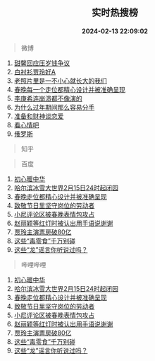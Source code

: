 <div align="center"><h2>实时热搜榜</h2><h4>2024-02-13 22:09:02</h4></div>

> 微博  

1. [甜馨回应压岁钱争议](https://s.weibo.com/weibo?q=%23%E7%94%9C%E9%A6%A8%E5%9B%9E%E5%BA%94%E5%8E%8B%E5%B2%81%E9%92%B1%E4%BA%89%E8%AE%AE%23&t=31&band_rank=1&Refer=top)<br />
2. [白衬衫贾玲好A](https://s.weibo.com/weibo?q=%23%E7%99%BD%E8%A1%AC%E8%A1%AB%E8%B4%BE%E7%8E%B2%E5%A5%BDA%23&t=31&band_rank=2&Refer=top)<br />
3. [老照片里是一不小心就长大的我们](https://s.weibo.com/weibo?q=%23%E8%80%81%E7%85%A7%E7%89%87%E9%87%8C%E6%98%AF%E4%B8%80%E4%B8%8D%E5%B0%8F%E5%BF%83%E5%B0%B1%E9%95%BF%E5%A4%A7%E7%9A%84%E6%88%91%E4%BB%AC%23&t=31&band_rank=3&Refer=top)<br />
4. [春晚每一个走位都精心设计并被准确呈现](https://s.weibo.com/weibo?q=%23%E6%98%A5%E6%99%9A%E6%AF%8F%E4%B8%80%E4%B8%AA%E8%B5%B0%E4%BD%8D%E9%83%BD%E7%B2%BE%E5%BF%83%E8%AE%BE%E8%AE%A1%E5%B9%B6%E8%A2%AB%E5%87%86%E7%A1%AE%E5%91%88%E7%8E%B0%23&t=31&band_rank=4&Refer=top)<br />
5. [李庚希连崩溃都不像演的](https://s.weibo.com/weibo?q=%E6%9D%8E%E5%BA%9A%E5%B8%8C%E8%BF%9E%E5%B4%A9%E6%BA%83%E9%83%BD%E4%B8%8D%E5%83%8F%E6%BC%94%E7%9A%84&t=31&band_rank=5&Refer=top)<br />
6. [为什么过年期间那么容易分手](https://s.weibo.com/weibo?q=%23%E4%B8%BA%E4%BB%80%E4%B9%88%E8%BF%87%E5%B9%B4%E6%9C%9F%E9%97%B4%E9%82%A3%E4%B9%88%E5%AE%B9%E6%98%93%E5%88%86%E6%89%8B%23&t=31&band_rank=6&Refer=top)<br />
7. [准备和财神谈恋爱](https://s.weibo.com/weibo?q=%E5%87%86%E5%A4%87%E5%92%8C%E8%B4%A2%E7%A5%9E%E8%B0%88%E6%81%8B%E7%88%B1&t=31&band_rank=7&Refer=top)<br />
8. [看心情吧](https://s.weibo.com/weibo?q=%E7%9C%8B%E5%BF%83%E6%83%85%E5%90%A7&t=31&band_rank=8&Refer=top)<br />
9. [俄罗斯](https://s.weibo.com/weibo?q=%E4%BF%84%E7%BD%97%E6%96%AF&t=31&band_rank=9&Refer=top)<br />

> 知乎  


> 百度  

1. [初心暖中华](https://www.baidu.com/s?wd=%E5%88%9D%E5%BF%83%E6%9A%96%E4%B8%AD%E5%8D%8E&sa=fyb_news&rsv_dl=fyb_news)<br />
2. [哈尔滨冰雪大世界2月15日24时起闭园](https://www.baidu.com/s?wd=%E5%93%88%E5%B0%94%E6%BB%A8%E5%86%B0%E9%9B%AA%E5%A4%A7%E4%B8%96%E7%95%8C2%E6%9C%8815%E6%97%A524%E6%97%B6%E8%B5%B7%E9%97%AD%E5%9B%AD&sa=fyb_news&rsv_dl=fyb_news)<br />
3. [春晚走位都精心设计并被准确呈现](https://www.baidu.com/s?wd=%E6%98%A5%E6%99%9A%E8%B5%B0%E4%BD%8D%E9%83%BD%E7%B2%BE%E5%BF%83%E8%AE%BE%E8%AE%A1%E5%B9%B6%E8%A2%AB%E5%87%86%E7%A1%AE%E5%91%88%E7%8E%B0&sa=fyb_news&rsv_dl=fyb_news)<br />
4. [致敬节日里坚守岗位的劳动者](https://www.baidu.com/s?wd=%E8%87%B4%E6%95%AC%E8%8A%82%E6%97%A5%E9%87%8C%E5%9D%9A%E5%AE%88%E5%B2%97%E4%BD%8D%E7%9A%84%E5%8A%B3%E5%8A%A8%E8%80%85&sa=fyb_news&rsv_dl=fyb_news)<br />
5. [小尼评论区被春晚表情包攻占](https://www.baidu.com/s?wd=%E5%B0%8F%E5%B0%BC%E8%AF%84%E8%AE%BA%E5%8C%BA%E8%A2%AB%E6%98%A5%E6%99%9A%E8%A1%A8%E6%83%85%E5%8C%85%E6%94%BB%E5%8D%A0&sa=fyb_news&rsv_dl=fyb_news)<br />
6. [赵丽颖等红灯时被认出用手语说谢谢](https://www.baidu.com/s?wd=%E8%B5%B5%E4%B8%BD%E9%A2%96%E7%AD%89%E7%BA%A2%E7%81%AF%E6%97%B6%E8%A2%AB%E8%AE%A4%E5%87%BA%E7%94%A8%E6%89%8B%E8%AF%AD%E8%AF%B4%E8%B0%A2%E8%B0%A2&sa=fyb_news&rsv_dl=fyb_news)<br />
7. [贾玲主演票房破80亿](https://www.baidu.com/s?wd=%E8%B4%BE%E7%8E%B2%E4%B8%BB%E6%BC%94%E7%A5%A8%E6%88%BF%E7%A0%B480%E4%BA%BF&sa=fyb_news&rsv_dl=fyb_news)<br />
8. [这些“毒零食”千万别碰](https://www.baidu.com/s?wd=%E8%BF%99%E4%BA%9B%E2%80%9C%E6%AF%92%E9%9B%B6%E9%A3%9F%E2%80%9D%E5%8D%83%E4%B8%87%E5%88%AB%E7%A2%B0&sa=fyb_news&rsv_dl=fyb_news)<br />
9. [这些“龙”谣言你听说过吗？](https://www.baidu.com/s?wd=%E8%BF%99%E4%BA%9B%E2%80%9C%E9%BE%99%E2%80%9D%E8%B0%A3%E8%A8%80%E4%BD%A0%E5%90%AC%E8%AF%B4%E8%BF%87%E5%90%97%EF%BC%9F&sa=fyb_news&rsv_dl=fyb_news)<br />

> 哔哩哔哩  

1. [初心暖中华](https://www.baidu.com/s?wd=%E5%88%9D%E5%BF%83%E6%9A%96%E4%B8%AD%E5%8D%8E&sa=fyb_news&rsv_dl=fyb_news)<br />
2. [哈尔滨冰雪大世界2月15日24时起闭园](https://www.baidu.com/s?wd=%E5%93%88%E5%B0%94%E6%BB%A8%E5%86%B0%E9%9B%AA%E5%A4%A7%E4%B8%96%E7%95%8C2%E6%9C%8815%E6%97%A524%E6%97%B6%E8%B5%B7%E9%97%AD%E5%9B%AD&sa=fyb_news&rsv_dl=fyb_news)<br />
3. [春晚走位都精心设计并被准确呈现](https://www.baidu.com/s?wd=%E6%98%A5%E6%99%9A%E8%B5%B0%E4%BD%8D%E9%83%BD%E7%B2%BE%E5%BF%83%E8%AE%BE%E8%AE%A1%E5%B9%B6%E8%A2%AB%E5%87%86%E7%A1%AE%E5%91%88%E7%8E%B0&sa=fyb_news&rsv_dl=fyb_news)<br />
4. [致敬节日里坚守岗位的劳动者](https://www.baidu.com/s?wd=%E8%87%B4%E6%95%AC%E8%8A%82%E6%97%A5%E9%87%8C%E5%9D%9A%E5%AE%88%E5%B2%97%E4%BD%8D%E7%9A%84%E5%8A%B3%E5%8A%A8%E8%80%85&sa=fyb_news&rsv_dl=fyb_news)<br />
5. [小尼评论区被春晚表情包攻占](https://www.baidu.com/s?wd=%E5%B0%8F%E5%B0%BC%E8%AF%84%E8%AE%BA%E5%8C%BA%E8%A2%AB%E6%98%A5%E6%99%9A%E8%A1%A8%E6%83%85%E5%8C%85%E6%94%BB%E5%8D%A0&sa=fyb_news&rsv_dl=fyb_news)<br />
6. [赵丽颖等红灯时被认出用手语说谢谢](https://www.baidu.com/s?wd=%E8%B5%B5%E4%B8%BD%E9%A2%96%E7%AD%89%E7%BA%A2%E7%81%AF%E6%97%B6%E8%A2%AB%E8%AE%A4%E5%87%BA%E7%94%A8%E6%89%8B%E8%AF%AD%E8%AF%B4%E8%B0%A2%E8%B0%A2&sa=fyb_news&rsv_dl=fyb_news)<br />
7. [贾玲主演票房破80亿](https://www.baidu.com/s?wd=%E8%B4%BE%E7%8E%B2%E4%B8%BB%E6%BC%94%E7%A5%A8%E6%88%BF%E7%A0%B480%E4%BA%BF&sa=fyb_news&rsv_dl=fyb_news)<br />
8. [这些“毒零食”千万别碰](https://www.baidu.com/s?wd=%E8%BF%99%E4%BA%9B%E2%80%9C%E6%AF%92%E9%9B%B6%E9%A3%9F%E2%80%9D%E5%8D%83%E4%B8%87%E5%88%AB%E7%A2%B0&sa=fyb_news&rsv_dl=fyb_news)<br />
9. [这些“龙”谣言你听说过吗？](https://www.baidu.com/s?wd=%E8%BF%99%E4%BA%9B%E2%80%9C%E9%BE%99%E2%80%9D%E8%B0%A3%E8%A8%80%E4%BD%A0%E5%90%AC%E8%AF%B4%E8%BF%87%E5%90%97%EF%BC%9F&sa=fyb_news&rsv_dl=fyb_news)<br />

